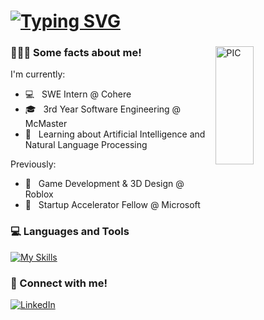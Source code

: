 # [![Typing SVG](https://readme-typing-svg.demolab.com?font=Fira+Code&pause=1000&random=false&width=435&lines=%F0%9F%91%8B+Hi+I'm+Raymond!;Welcome+to+my+Github+%3C3)](https://git.io/typing-svg)
<div>
<img width = "35%" align="right" alt="PIC" height="22%" src="https://i.pinimg.com/originals/69/52/5c/69525cbdbdcd33fa3127509876a0368c.jpg" />
<div align="left"> 
  <h3> 👨🏻‍💻 Some facts about me!</h3>
  <p>I'm currently:</p>
 
  - 💻 &nbsp; SWE Intern @ Cohere
  - 🎓 &nbsp; 3rd Year Software Engineering @ McMaster
  - 🌱 &nbsp; Learning about Artificial Intelligence and Natural Language Processing

  <p>Previously:</p>
  
  - 👾 &nbsp; Game Development & 3D Design @ Roblox
  - 🤖 &nbsp; Startup Accelerator Fellow @ Microsoft

</div> 
</div>

<h3> 💻 Languages and Tools </h3>

[![My Skills](https://skillicons.dev/icons?i=react,python,java,js,html,css,tensorflow,figma,aws,azure)](https://skillicons.dev)

<h3> 🤝 Connect with me! </h3>

<a href="https://www.linkedin.com/in/ma-raymond/" >![LinkedIn](https://img.shields.io/badge/linkedin-%230077B5.svg?style=for-the-badge&logo=linkedin&logoColor=white)</a>
</a>
